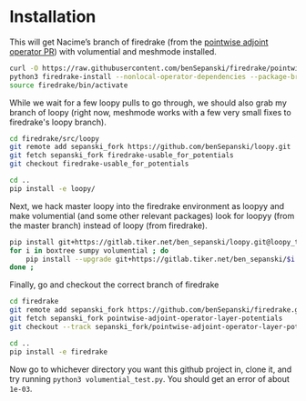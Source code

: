 # Installation

This will get Nacime’s branch of firedrake 
(from the [pointwise adjoint operator PR](https://github.com/firedrakeproject/firedrake/pull/1674))
with volumential and meshmode installed.
```bash
curl -O https://raw.githubusercontent.com/benSepanski/firedrake/pointwise-adjoint-operator-layer-potentials/scripts/firedrake-install
python3 firedrake-install --nonlocal-operator-dependencies --package-branch firedrake pointwise-adjoint-operator --package-branch PyOP2 DataCarrier-object-versionning --package-branch pyadjoint pointwise-adjoint-operator --package-branch tsfc pointwise-operators --package-branch ufl external-operator
source firedrake/bin/activate
```
While we wait for a few loopy pulls to go through, we should also grab my branch of loopy
(right now, meshmode works with a few very small fixes to firedrake's loopy branch).
```bash
cd firedrake/src/loopy
git remote add sepanski_fork https://github.com/benSepanski/loopy.git
git fetch sepanski_fork firedrake-usable_for_potentials
git checkout firedrake-usable_for_potentials

cd ..
pip install -e loopy/
```
Next, we hack master loopy into the firedrake environment as loopyy and make volumential
(and some other relevant packages) look for loopyy
(from the master branch) instead of loopy (from firedrake).
```bash
pip install git+https://gitlab.tiker.net/ben_sepanski/loopy.git@loopy_to_loopyy#egg=loo.pyy
for i in boxtree sumpy volumential ; do
    pip install --upgrade git+https://gitlab.tiker.net/ben_sepanski/$i.git@loopy_to_loopyy ;
done ;
```
Finally, go and checkout the correct branch of firedrake
```bash
cd firedrake
git remote add sepanski_fork https://github.com/benSepanski/firedrake.git
git fetch sepanski_fork pointwise-adjoint-operator-layer-potentials
git checkout --track sepanski_fork/pointwise-adjoint-operator-layer-potentials

cd ..
pip install -e firedrake
```

Now go to whichever directory you want this github project in, clone it,
and try running `python3 volumential_test.py`. You should get an error
of about `1e-03`.
